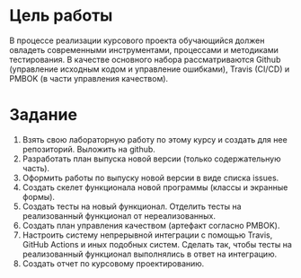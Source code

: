 # Цель работы
В процессе реализации курсового проекта обучающийся должен овладеть
современными инструментами, процессами и методиками тестирования. В
качестве основного набора рассматриваются Github (управление исходным
кодом и управление ошибками), Travis (CI/CD) и PMBOK (в части управления
качеством).

# Задание
1. Взять свою лабораторную работу по этому курсу и создать для нее
репозиторий. Выложить на github.
2. Разработать план выпуска новой версии (только содержательную часть).
3. Оформить работы по выпуску новой версии в виде списка issues.
4. Создать скелет функционала новой программы (классы и экранные
формы).
5. Создать тесты на новый функционал. Отделить тесты на реализованный
функционал от нереализованных.
6. Создать план управления качеством (артефакт согласно PMBOK).
7. Настроить систему непрерывной интеграции с помощью Travis, GitHub
Actions и иных подобных систем. Сделать так, чтобы тесты на
реализованный функционал выполнялись в ответ на интеграцию.
8. Создать отчет по курсовому проектированию.
